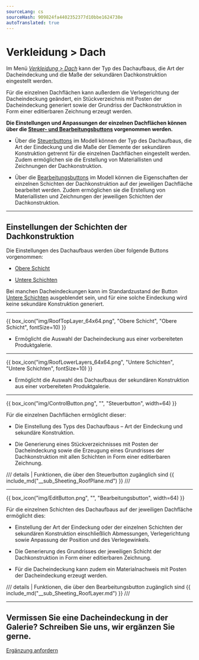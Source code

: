 ```yaml
---
sourceLang: cs
sourceHash: 909824fa4402352377d10bbe1624738e
autoTranslated: true
---
```


<h1>Verkleidung &gt; Dach</h1>

<p>Im Menü <u><i>Verkleidung &gt; Dach</i></u> kann der Typ des Dachaufbaus, die Art der Dacheindeckung und die Maße der sekundären Dachkonstruktion eingestellt werden.</p>

<p>Für die einzelnen Dachflächen kann außerdem die Verlegerichtung der Dacheindeckung geändert, ein Stückverzeichnis mit Posten der Dacheindeckung generiert sowie der Grundriss der Dachkonstruktion in Form einer editierbaren Zeichnung erzeugt werden.</p>

<p><b>Die Einstellungen und Anpassungen der einzelnen Dachflächen können über die <u>Steuer- und Bearbeitungsbuttons</u> vorgenommen werden.</b></p>

<ul>
  <li><p>Über die <u>Steuerbuttons</u> im Modell können der Typ des Dachaufbaus, die Art der Eindeckung und die Maße der Elemente der sekundären Konstruktion getrennt für die einzelnen Dachflächen eingestellt werden. Zudem ermöglichen sie die Erstellung von Materiallisten und Zeichnungen der Dachkonstruktion.</p></li>
  <li><p>Über die <u>Bearbeitungsbuttons</u> im Modell können die Eigenschaften der einzelnen Schichten der Dachkonstruktion auf der jeweiligen Dachfläche bearbeitet werden. Zudem ermöglichen sie die Erstellung von Materiallisten und Zeichnungen der jeweiligen Schichten der Dachkonstruktion.</p></li>
</ul>

<hr class="main"> <!-- Vodorovná čára jako oddělovač sekce -->

<h2>Einstellungen der Schichten der Dachkonstruktion</h2>
<p>Die Einstellungen des Dachaufbaus werden über folgende Buttons vorgenommen:</p>

<ul>
  <li><p><u>Obere Schicht</u></p></li>
  <li><p><u>Untere Schichten</u></p></li>
</ul>

<p>
Bei manchen Dacheindeckungen kann im Standardzustand der Button <u>Untere Schichten</u> ausgeblendet sein, und für eine solche Eindeckung wird keine sekundäre Konstruktion generiert.
</p>

<hr> <!-- Vodorovná čára jako oddělovač sekce -->

{{ box_icon("img/RoofTopLayer_64x64.png", "Obere Schicht", "Obere Schicht", fontSize=10) }}
<ul>
  <li><p>Ermöglicht die Auswahl der Dacheindeckung aus einer vorbereiteten Produktgalerie.</p></li>
</ul>

<hr> <!-- Vodorovná čára jako oddělovač sekce -->

{{ box_icon("img/RoofLowerLayers_64x64.png", "Untere Schichten", "Untere Schichten", fontSize=10) }}
<ul>
  <li><p>Ermöglicht die Auswahl des Dachaufbaus der sekundären Konstruktion aus einer vorbereiteten Produktgalerie.</p></li>
</ul>

<hr class="main"> <!-- Vodorovná čára jako oddělovač sekce -->

{{ box_icon("img/ControlButton.png", "", "Steuerbutton", width=64) }}

<p>Für die einzelnen Dachflächen ermöglicht dieser:</p>

<ul>
  <li><p>Die Einstellung des Typs des Dachaufbaus – Art der Eindeckung und sekundäre Konstruktion.</p></li>
  <li><p>Die Generierung eines Stückverzeichnisses mit Posten der Dacheindeckung sowie die Erzeugung eines Grundrisses der Dachkonstruktion mit allen Schichten in Form einer editierbaren Zeichnung.</p></li>
</ul>

/// details | Funktionen, die über den Steuerbutton zugänglich sind
{{ include_md("__sub_Sheeting_RoofPlane.md") }}
///

<hr class="main"> <!-- Vodorovná čára jako oddělovač sekce -->

{{ box_icon("img/EditButton.png", "", "Bearbeitungsbutton", width=64) }}

<p>Für die einzelnen Schichten des Dachaufbaus auf der jeweiligen Dachfläche ermöglicht dies:</p>

<ul>
  <li><p>Einstellung der Art der Eindeckung oder der einzelnen Schichten der sekundären Konstruktion einschließlich Abmessungen, Verlegerichtung sowie Anpassung der Position und des Verlegewinkels.</p></li>
  <li><p>Die Generierung des Grundrisses der jeweiligen Schicht der Dachkonstruktion in Form einer editierbaren Zeichnung.</p></li>
  <li><p>Für die Dacheindeckung kann zudem ein Materialnachweis mit Posten der Dacheindeckung erzeugt werden.</p></li>
</ul>

/// details | Funktionen, die über den Bearbeitungsbutton zugänglich sind
{{ include_md("__sub_Sheeting_RoofLayer.md") }}
///

<hr class="main"> <!-- Vodorovná čára jako oddělovač sekce -->

<h2>Vermissen Sie eine Dacheindeckung in der Galerie? Schreiben Sie uns, wir ergänzen Sie gerne.</h2>
<a href="mailto:jiri.podval@histruct.com?subject=Dotaz na HiStruct konfigurátor budov" class="btn">
  Ergänzung anfordern
</a>

<!-- product: HiStruct Roofs -->